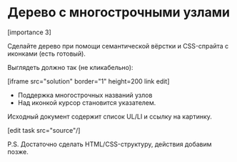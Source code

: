 # Дерево с многострочными узлами

[importance 3]

Сделайте дерево при помощи семантической вёрстки и CSS-спрайта с иконками (есть готовый).

Выглядеть должно так (не кликабельно):

[iframe src="solution" border="1" height=200 link edit]

<ul>
<li>Поддержка многострочных названий узлов</li>
<li>Над иконкой курсор становится указателем.</li>
</ul>

Исходный документ содержит список UL/LI и ссылку на картинку.

[edit task src="source"/]

P.S. Достаточно сделать HTML/CSS-структуру, действия добавим позже.